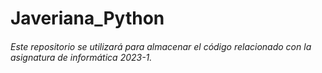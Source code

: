 # Javeriana_Python
###### Este repositorio se utilizará para almacenar el código relacionado con la asignatura de informática 2023-1.
